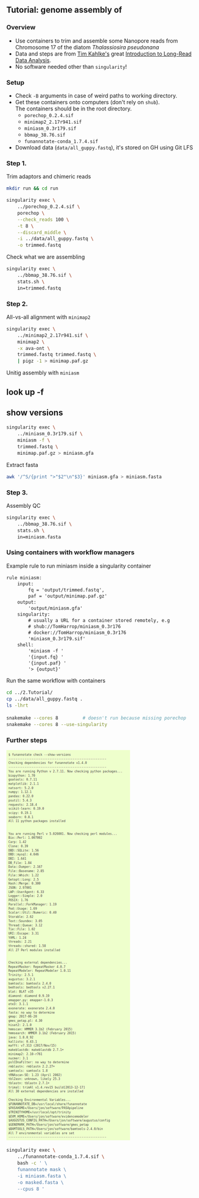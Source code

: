 ## Tutorial: genome assembly of 

### Overview

- Use containers to trim and assemble some Nanopore reads from Chromosome 17 of the diatom *Thalassiosira pseudonana*
- Data and steps are from [Tim Kahlke's](https://www.uts.edu.au/staff/tim.kahlke) great [Introduction to Long-Read Data Analysis](https://timkahlke.github.io/LongRead_tutorials/).
- No software needed other than `singularity`!

### Setup

- Check `-B` arguments in case of weird paths to working directory.
- Get these containers onto computers (don't rely on `shub`).  
The containers should be in the root directory.
    + `porechop_0.2.4.sif`
    + `minimap2_2.17r941.sif`
    + `miniasm_0.3r179.sif`
    + `bbmap_38.76.sif`
    + `funannotate-conda_1.7.4.sif`
- Download data (`data/all_guppy.fastq`), it's stored on GH using Git LFS

### Step 1.

Trim adaptors and chimeric reads

```bash
mkdir run && cd run
```

<!-- shub://TomHarrop/ont-containers:porechop_0.2.4 -->

```bash
singularity exec \
    ../porechop_0.2.4.sif \
    porechop \
    --check_reads 100 \
    -t 8 \
    --discard_middle \
    -i ../data/all_guppy.fastq \
    -o trimmed.fastq
```

Check what we are assembling

```bash
singularity exec \
    ../bbmap_38.76.sif \
    stats.sh \
    in=trimmed.fastq
```

### Step 2.

All-vs-all alignment with `minimap2`

<!-- shub://TomHarrop/singularity-containers:minimap2_2.17r941 -->

```bash
singularity exec \
    ../minimap2_2.17r941.sif \
    minimap2 \
    -x ava-ont \
    trimmed.fastq trimmed.fastq \
    | pigz -1 > minimap.paf.gz
```

Unitig assembly with `miniasm`

<!-- shub://TomHarrop/singularity-containers:miniasm_0.3r179 -->

## look up -f
## show versions

```bash
singularity exec \
    ../miniasm_0.3r179.sif \
    miniasm -f \
    trimmed.fastq \
    minimap.paf.gz > miniasm.gfa
```

Extract fasta

```bash
awk '/^S/{print ">"$2"\n"$3}' miniasm.gfa > miniasm.fasta
```

### Step 3.

Assembly QC

<!-- shub://TomHarrop/seq-utils:bbmap_38.76 -->

```bash
singularity exec \
    ../bbmap_38.76.sif \
    stats.sh \
    in=miniasm.fasta
```

### Using containers with workflow managers

Example rule to run miniasm inside a singularity container

```python3
rule miniasm:
    input:
        fq = 'output/trimmed.fastq',
        paf = 'output/minimap.paf.gz'
    output:
        'output/miniasm.gfa'
    singularity:
        # usually a URL for a container stored remotely, e.g
        # shub://TomHarrop/miniasm_0.3r176
        # docker://TomHarrop/miniasm_0.3r176
        'miniasm_0.3r179.sif'
    shell:
        'miniasm -f '
        '{input.fq} '
        '{input.paf} '
        '> {output}'
```

Run the same workflow with containers

```bash
cd ../2.Tutorial/
cp ../data/all_guppy.fastq .
ls -lhrt

snakemake --cores 8         # doesn't run because missing porechop
snakemake --cores 8 --use-singularity
```

### Further steps

![](../img/screenshot-funannotate.readthedocs.io-2020.06.25-16_11_20.png "Funannotate dependencies")

<!-- shub://TomHarrop/funannotate-singularity:funannotate-conda_1.7.4 -->

```bash
singularity exec \
    ../funannotate-conda_1.7.4.sif \
    bash -c ' \
    funannotate mask \
    -i miniasm.fasta \
    -o masked.fasta \
    --cpus 8 '
```



